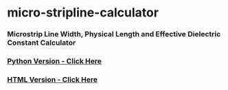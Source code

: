 # micro-stripline-calculator
### Microstrip Line Width, Physical Length and Effective Dielectric Constant Calculator

### [Python Version - Click Here](microstrip-line-calculator-python)
### [HTML Version - Click Here](microstrip-line-calculator-html)
